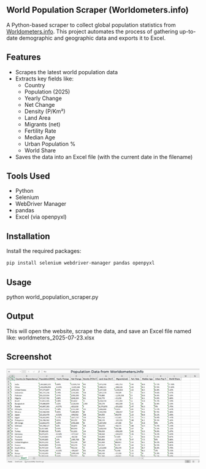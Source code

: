 ## World Population Scraper (Worldometers.info)

A Python-based scraper to collect global population statistics from [Worldometers.info](https://www.worldometers.info/world-population/population-by-country/). This project automates the process of gathering up-to-date demographic and geographic data and exports it to Excel.

## Features

- Scrapes the latest world population data
- Extracts key fields like:
  - Country
  - Population (2025)
  - Yearly Change
  - Net Change
  - Density (P/Km²)
  - Land Area
  - Migrants (net)
  - Fertility Rate
  - Median Age
  - Urban Population %
  - World Share
- Saves the data into an Excel file (with the current date in the filename)


## Tools Used

- Python
- Selenium
- WebDriver Manager
- pandas
- Excel (via openpyxl)


## Installation

Install the required packages:

```bash
pip install selenium webdriver-manager pandas openpyxl
```

## Usage

python world_population_scraper.py

## Output

This will open the website, scrape the data, and save an Excel file named like:
worldmeters_2025-07-23.xlsx


## Screenshot

![Population Metrics from Worldometers](Population-Metrics-from-Worldometers.info.png)

